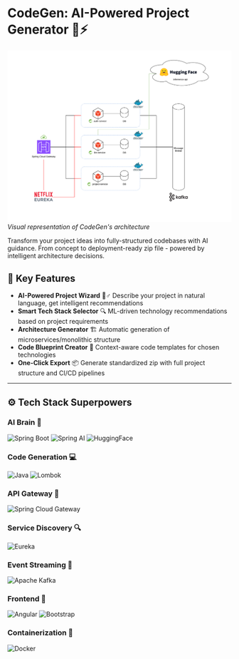 # CodeGen: AI-Powered Project Generator 🧠⚡

![CodeGen Architecture](doc-images/codegen-architecture.drawio.svg)
*Visual representation of CodeGen's architecture*

Transform your project ideas into fully-structured codebases with AI guidance. From concept to deployment-ready zip file - powered by intelligent architecture decisions.

## 🎯 Key Features
- **AI-Powered Project Wizard** 🧙♂️
  Describe your project in natural language, get intelligent recommendations
- **Smart Tech Stack Selector** 🔍
  ML-driven technology recommendations based on project requirements
- **Architecture Generator** 🏗️
  Automatic generation of microservices/monolithic structure
- **Code Blueprint Creator** 📄
  Context-aware code templates for chosen technologies
- **One-Click Export** 📦
  Generate standardized zip with full project structure and CI/CD pipelines

---

## ⚙️ Tech Stack Superpowers

### **AI Brain** 🤖
![Spring Boot](https://img.shields.io/badge/Spring_Boot-3.4.2-%236DB33F?logo=springboot)
![Spring AI](https://img.shields.io/badge/Spring_AI-1.0.0_SNAPSHOT-%2300C800?logo=spring)
![HuggingFace](https://img.shields.io/badge/HuggingFace_API-Latest-%23FFD21E?logo=huggingface)

### **Code Generation** 💻
![Java](https://img.shields.io/badge/Java-17-%23ED8B00?logo=openjdk)
![Lombok](https://img.shields.io/badge/Lombok-1.18.30-%23000000?logo=lombok)

### **API Gateway** 🚪
![Spring Cloud Gateway](https://img.shields.io/badge/Spring_Cloud_Gateway-2024.0.0-%2300B4F0?logo=spring)

### **Service Discovery** 🔍
![Eureka](https://img.shields.io/badge/Spring_Cloud_Eureka-2024.0.0-%2342B983?logo=spring)

### **Event Streaming** 📡
![Apache Kafka](https://img.shields.io/badge/Apache_Kafka-3.9.0-%23000000?logo=apachekafka)

### **Frontend** 🎨
![Angular](https://img.shields.io/badge/Angular-17-%23DD0031?logo=angular)
![Bootstrap](https://img.shields.io/badge/Bootstrap-5.3-%237952B3?logo=bootstrap)

### **Containerization** 🐳
![Docker](https://img.shields.io/badge/Docker-27.3.1-%232496ED?logo=docker)
